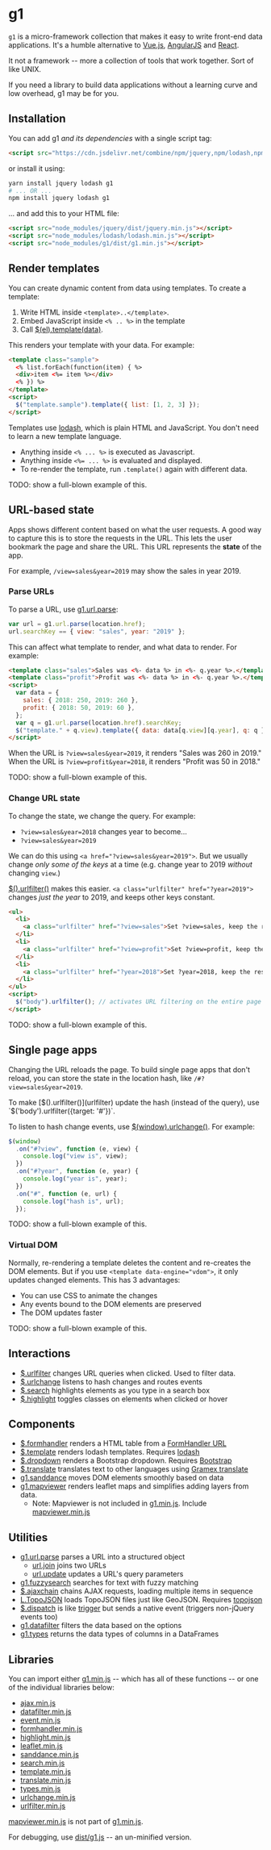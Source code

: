 # g1

`g1` is a micro-framework collection that makes it easy to write front-end data
applications. It's a humble alternative to [Vue.js](https://vuejs.org/),
[AngularJS](https://angularjs.org/) and [React](https://reactjs.org/).

It not a framework -- more a collection of tools that work together. Sort of
like UNIX.

If you need a library to build data applications without a learning curve and
low overhead, g1 may be for you.

## Installation

You can add g1 _and its dependencies_ with a single script tag:

```html
<script src="https://cdn.jsdelivr.net/combine/npm/jquery,npm/lodash,npm/g1"></script>
```

or install it using:

```bash
yarn install jquery lodash g1
# ... OR ...
npm install jquery lodash g1
```

... and add this to your HTML file:

```html
<script src="node_modules/jquery/dist/jquery.min.js"></script>
<script src="node_modules/lodash/lodash.min.js"></script>
<script src="node_modules/g1/dist/g1.min.js"></script>
```

## Render templates

You can create dynamic content from data using templates. To create a template:

1. Write HTML inside `<template>..</template>`.
2. Embed JavaScript inside `<% .. %>` in the template
3. Call [$(el).template(data)](template).

This renders your template with your data. For example:

<!-- render:html -->

```html
<template class="sample">
  <% list.forEach(function(item) { %>
  <div>item <%= item %></div>
  <% }) %>
</template>
<script>
  $("template.sample").template({ list: [1, 2, 3] });
</script>
```

Templates use [lodash](https://lodash.com/docs/#template), which is
plain HTML and JavaScript. You don't need to learn a new template language.

- Anything inside `<% ... %>` is executed as Javascript.
- Anything inside `<%= ... %>` is evaluated and displayed.
- To re-render the template, run `.template()` again with different data.

TODO: show a full-blown example of this.

## URL-based state

Apps shows different content based on what the user requests. A good way to
capture this is to store the requests in the URL. This lets the user bookmark
the page and share the URL. This URL represents the **state** of the app.

For example, `/view=sales&year=2019` may show the sales in year 2019.

### Parse URLs

To parse a URL, use [g1.url.parse](url):

```js
var url = g1.url.parse(location.href);
url.searchKey == { view: "sales", year: "2019" };
```

This can affect what template to render, and what data to render. For example:

```html
<template class="sales">Sales was <%- data %> in <%- q.year %>.</template>
<template class="profit">Profit was <%- data %> in <%- q.year %>.</template>
<script>
  var data = {
    sales: { 2018: 250, 2019: 260 },
    profit: { 2018: 50, 2019: 60 },
  };
  var q = g1.url.parse(location.href).searchKey;
  $("template." + q.view).template({ data: data[q.view][q.year], q: q });
</script>
```

When the URL is `?view=sales&year=2019`, it renders "Sales was 260 in 2019."
When the URL is `?view=profit&year=2018`, it renders "Profit was 50 in 2018."

TODO: show a full-blown example of this.

### Change URL state

To change the state, we change the query. For example:

- `?view=sales&year=2018` changes year to become...
- `?view=sales&year=2019`

We can do this using `<a href="?view=sales&year=2019">`. But we usually change
_only some of the keys_ at a time (e.g. change year to 2019 _without_ changing
`view`.)

[$().urlfilter()](urlfilter) makes this easier.
`<a class="urlfilter" href="?year=2019">` changes _just the year_ to 2019, and
keeps other keys constant.

<!-- render:html -->

```html
<ul>
  <li>
    <a class="urlfilter" href="?view=sales">Set ?view=sales, keep the rest</a>
  </li>
  <li>
    <a class="urlfilter" href="?view=profit">Set ?view=profit, keep the rest</a>
  </li>
  <li>
    <a class="urlfilter" href="?year=2018">Set ?year=2018, keep the rest</a>
  </li>
</ul>
<script>
  $("body").urlfilter(); // activates URL filtering on the entire page
</script>
```

TODO: show a full-blown example of this.

## Single page apps

Changing the URL reloads the page. To build single page apps that don't reload,
you can store the state in the location hash, like `/#?view=sales&year=2019`.

To make [$().urlfilter()](urlfilter) update the hash (instead of the query),
use `$('body').urlfilter({target: '#'})`.

To listen to hash change events, use [$(window).urlchange()](urlchange).
For example:

```js
$(window)
  .on("#?view", function (e, view) {
    console.log("view is", view);
  })
  .on("#?year", function (e, year) {
    console.log("year is", year);
  })
  .on("#", function (e, url) {
    console.log("hash is", url);
  });
```

TODO: show a full-blown example of this.

### Virtual DOM

Normally, re-rendering a template deletes the content and re-creates the DOM
elements. But if you use `<template data-engine="vdom">`, it only updates
changed elements. This has 3 advantages:

- You can use CSS to animate the changes
- Any events bound to the DOM elements are preserved
- The DOM updates faster

TODO: show a full-blown example of this.

## Interactions

- [$.urlfilter](urlfilter) changes URL queries when clicked. Used to filter data.
- [$.urlchange](urlchange) listens to hash changes and routes events
- [$.search](search) highlights elements as you type in a search box
- [$.highlight](highlight) toggles classes on elements when clicked or hover

## Components

- [$.formhandler](formhandler) renders a HTML table from a [FormHandler URL](https://learn.gramener.com/guide/formhandler/)
- [$.template](template) renders lodash templates. Requires [lodash](https://lodash.com/)
- [$.dropdown](dropdown) renders a Bootstrap dropdown. Requires [Bootstrap](https://getbootstrap.com/docs/4.2/)
- [$.translate](translate) translates text to other languages using [Gramex translate](https://learn.gramener.com/guide/translate/)
- [g1.sanddance](sanddance) moves DOM elements smoothly based on data
- [g1.mapviewer](mapviewer) renders leaflet maps and simplifies adding layers from data.
  - Note: Mapviewer is not included in [g1.min.js](../ui/g1/dist/g1.min.js). Include [mapviewer.min.js](../ui/g1/dist/mapviewer.min.js)

## Utilities

- [g1.url.parse](url) parses a URL into a structured object
  - [url.join](url#urljoin) joins two URLs
  - [url.update](url#urlupdate) updates a URL's query parameters
- [g1.fuzzysearch](fuzzysearch) searches for text with fuzzy matching
- [$.ajaxchain](ajaxchain) chains AJAX requests, loading multiple items in sequence
- [L.TopoJSON](topojson) loads TopoJSON files just like GeoJSON. Requires [topojson](https://github.com/topojson/topojson)
- [$.dispatch](dispatch) is like [trigger](https://api.jquery.com/trigger/) but sends a native event (triggers non-jQuery events too)
- [g1.datafilter](datafilter) filters the data based on the options
- [g1.types](types) returns the data types of columns in a DataFrames

## Libraries

You can import either [g1.min.js](../ui/g1/dist/g1.min.js) -- which has all of these functions --
or one of the individual libraries below:

- [ajax.min.js](../ui/g1/dist/ajax.min.js)
- [datafilter.min.js](../ui/g1/dist/datafilter.min.js)
- [event.min.js](../ui/g1/dist/event.min.js)
- [formhandler.min.js](../ui/g1/dist/formhandler.min.js)
- [highlight.min.js](../ui/g1/dist/highlight.min.js)
- [leaflet.min.js](../ui/g1/dist/leaflet.min.js)
- [sanddance.min.js](../ui/g1/dist/sanddance.min.js)
- [search.min.js](../ui/g1/dist/search.min.js)
- [template.min.js](../ui/g1/dist/template.min.js)
- [translate.min.js](../ui/g1/dist/translate.min.js)
- [types.min.js](../ui/g1/dist/types.min.js)
- [urlchange.min.js](../ui/g1/dist/urlchange.min.js)
- [urlfilter.min.js](../ui/g1/dist/urlfilter.min.js)

[mapviewer.min.js](../ui/g1/dist/mapviewer.min.js) is not part of [g1.min.js](../ui/g1/dist/g1.min.js).

For debugging, use [dist/g1.js](../ui/g1/dist/g1.js) -- an un-minified version.
